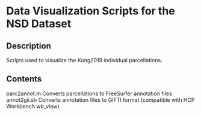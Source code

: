 # Data Visualization Scripts for the NSD Dataset

## Description
Scripts used to visualize the Kong2019 individual parcellations.

## Contents
parc2annot.m Converts parcellations to FreeSurfer annotation files
annot2gii.sh Converts annotation files to GIFTI format (compatible with HCP Workbench wb_view)
